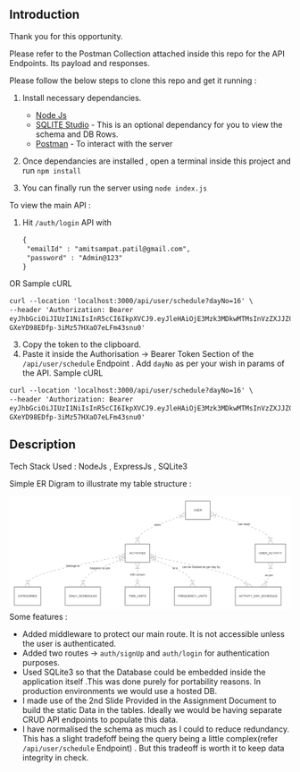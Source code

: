## Introduction
Thank you for this opportunity.

Please refer to the Postman Collection attached inside this repo for the API Endpoints. Its payload and responses.

Please follow the below steps to clone this repo and get it running :
1. Install necessary dependancies.
   * [Node Js](https://nodejs.org/en/download)
   * [SQLITE Studio](https://sqlitestudio.pl/) - This is an optional dependancy for you to view the schema and DB Rows.
   * [Postman](https://www.postman.com/downloads/) - To interact with the server

2. Once dependancies are installed , open a terminal inside this project and run ```npm install```
3. You can finally run the server using ```node index.js```

To view the main API :
1. Hit ```/auth/login``` API with
   ```
   {
    "emailId" : "amitsampat.patil@gmail.com",
    "password" : "Admin@123"
   }
   ```
OR Sample cURL
   ```
   curl --location 'localhost:3000/api/user/schedule?dayNo=16' \
--header 'Authorization: Bearer eyJhbGciOiJIUzI1NiIsInR5cCI6IkpXVCJ9.eyJleHAiOjE3Mzk3MDkwMTMsInVzZXJJZCI6MSwiaWF0IjoxNzM5NzA1NDEzfQ.Q8rvxuVKp-GXeYD98EDfp-3iMz57HXaO7eLFm43snu0'
   ```
3. Copy the token to the clipboard.
4. Paste it inside the Authorisation -> Bearer Token Section of the ```/api/user/schedule``` Endpoint . Add ```dayNo``` as per your wish in params of the API.
Sample cURL
```
curl --location 'localhost:3000/api/user/schedule?dayNo=16' \
--header 'Authorization: Bearer eyJhbGciOiJIUzI1NiIsInR5cCI6IkpXVCJ9.eyJleHAiOjE3Mzk3MDkwMTMsInVzZXJJZCI6MSwiaWF0IjoxNzM5NzA1NDEzfQ.Q8rvxuVKp-GXeYD98EDfp-3iMz57HXaO7eLFm43snu0'
```
## Description 
Tech Stack Used : NodeJs , ExpressJs , SQLite3

Simple ER Digram to illustrate my table structure : 

![ER Digram](./ER-Diagram/mermaid-ER-Digram.svg)
Some features : 
* Added middleware to protect our main route. It is not accessible unless the user is authenticated.
* Added two routes -> ```auth/signUp``` and ```auth/login``` for authentication purposes.
* Used SQLite3 so that the Database could be embedded inside the application itself .This was done purely for portability reasons. In production environments we would use a hosted DB.
* I made use of the 2nd Slide Provided in the Assignment Document to build the static Data in the tables. Ideally we would be having separate CRUD API endpoints to populate this data.
* I have normalised the schema as much as I could to reduce redundancy. This has a slight tradefoff being the query being a little complex(refer ```/api/user/schedule``` Endpoint) . But this tradeoff is worth it to keep data integrity in check.
